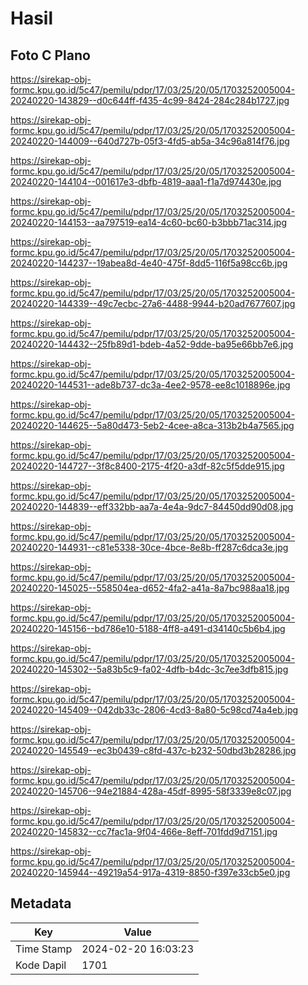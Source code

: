 # Hasil

## Foto C Plano

https://sirekap-obj-formc.kpu.go.id/5c47/pemilu/pdpr/17/03/25/20/05/1703252005004-20240220-143829--d0c644ff-f435-4c99-8424-284c284b1727.jpg

https://sirekap-obj-formc.kpu.go.id/5c47/pemilu/pdpr/17/03/25/20/05/1703252005004-20240220-144009--640d727b-05f3-4fd5-ab5a-34c96a814f76.jpg

https://sirekap-obj-formc.kpu.go.id/5c47/pemilu/pdpr/17/03/25/20/05/1703252005004-20240220-144104--001617e3-dbfb-4819-aaa1-f1a7d974430e.jpg

https://sirekap-obj-formc.kpu.go.id/5c47/pemilu/pdpr/17/03/25/20/05/1703252005004-20240220-144153--aa797519-ea14-4c60-bc60-b3bbb71ac314.jpg

https://sirekap-obj-formc.kpu.go.id/5c47/pemilu/pdpr/17/03/25/20/05/1703252005004-20240220-144237--19abea8d-4e40-475f-8dd5-116f5a98cc6b.jpg

https://sirekap-obj-formc.kpu.go.id/5c47/pemilu/pdpr/17/03/25/20/05/1703252005004-20240220-144339--49c7ecbc-27a6-4488-9944-b20ad7677607.jpg

https://sirekap-obj-formc.kpu.go.id/5c47/pemilu/pdpr/17/03/25/20/05/1703252005004-20240220-144432--25fb89d1-bdeb-4a52-9dde-ba95e66bb7e6.jpg

https://sirekap-obj-formc.kpu.go.id/5c47/pemilu/pdpr/17/03/25/20/05/1703252005004-20240220-144531--ade8b737-dc3a-4ee2-9578-ee8c1018896e.jpg

https://sirekap-obj-formc.kpu.go.id/5c47/pemilu/pdpr/17/03/25/20/05/1703252005004-20240220-144625--5a80d473-5eb2-4cee-a8ca-313b2b4a7565.jpg

https://sirekap-obj-formc.kpu.go.id/5c47/pemilu/pdpr/17/03/25/20/05/1703252005004-20240220-144727--3f8c8400-2175-4f20-a3df-82c5f5dde915.jpg

https://sirekap-obj-formc.kpu.go.id/5c47/pemilu/pdpr/17/03/25/20/05/1703252005004-20240220-144839--eff332bb-aa7a-4e4a-9dc7-84450dd90d08.jpg

https://sirekap-obj-formc.kpu.go.id/5c47/pemilu/pdpr/17/03/25/20/05/1703252005004-20240220-144931--c81e5338-30ce-4bce-8e8b-ff287c6dca3e.jpg

https://sirekap-obj-formc.kpu.go.id/5c47/pemilu/pdpr/17/03/25/20/05/1703252005004-20240220-145025--558504ea-d652-4fa2-a41a-8a7bc988aa18.jpg

https://sirekap-obj-formc.kpu.go.id/5c47/pemilu/pdpr/17/03/25/20/05/1703252005004-20240220-145156--bd786e10-5188-4ff8-a491-d34140c5b6b4.jpg

https://sirekap-obj-formc.kpu.go.id/5c47/pemilu/pdpr/17/03/25/20/05/1703252005004-20240220-145302--5a83b5c9-fa02-4dfb-b4dc-3c7ee3dfb815.jpg

https://sirekap-obj-formc.kpu.go.id/5c47/pemilu/pdpr/17/03/25/20/05/1703252005004-20240220-145409--042db33c-2806-4cd3-8a80-5c98cd74a4eb.jpg

https://sirekap-obj-formc.kpu.go.id/5c47/pemilu/pdpr/17/03/25/20/05/1703252005004-20240220-145549--ec3b0439-c8fd-437c-b232-50dbd3b28286.jpg

https://sirekap-obj-formc.kpu.go.id/5c47/pemilu/pdpr/17/03/25/20/05/1703252005004-20240220-145706--94e21884-428a-45df-8995-58f3339e8c07.jpg

https://sirekap-obj-formc.kpu.go.id/5c47/pemilu/pdpr/17/03/25/20/05/1703252005004-20240220-145832--cc7fac1a-9f04-466e-8eff-701fdd9d7151.jpg

https://sirekap-obj-formc.kpu.go.id/5c47/pemilu/pdpr/17/03/25/20/05/1703252005004-20240220-145944--49219a54-917a-4319-8850-f397e33cb5e0.jpg


## Metadata

| Key        | Value               |
| ---------- | ------------------- |
| Time Stamp | 2024-02-20 16:03:23 |
| Kode Dapil | 1701                |



